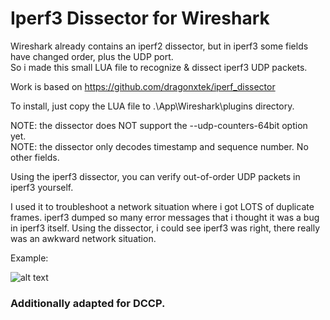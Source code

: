 # Iperf3 Dissector for Wireshark

Wireshark already contains an iperf2 dissector, but in iperf3 some fields have changed order, plus the UDP port.
<BR>So i made this small LUA file to recognize & dissect iperf3 UDP packets.

Work is based on https://github.com/dragonxtek/iperf_dissector

To install, just copy the LUA file to .\App\Wireshark\plugins directory.

NOTE: the dissector does NOT support the --udp-counters-64bit option yet.
<BR>NOTE: the dissector only decodes timestamp and sequence number. No other fields.
  
Using the iperf3 dissector, you can verify out-of-order UDP packets in iperf3 yourself.

I used it to troubleshoot a network situation where i got LOTS of duplicate frames. iperf3 dumped so many error messages that i thought it was a bug in iperf3 itself. Using the dissector, i could see iperf3 was right, there really was an awkward network situation.
  
Example:
  
  
  ![alt text](https://github.com/geertn444/iperf3_dissector/blob/master/example.png)

### Additionally adapted for DCCP.
